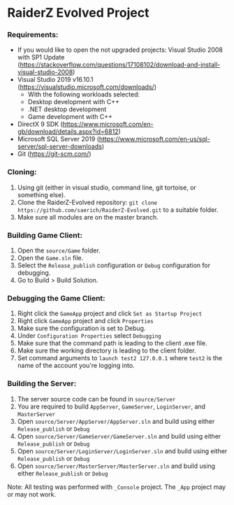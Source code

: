 # RaiderZ Evolved Project

### Requirements:
- If you would like to open the not upgraded projects: Visual Studio 2008 with SP1 Update (https://stackoverflow.com/questions/17108102/download-and-install-visual-studio-2008)
- Visual Studio 2019 v16.10.1 (https://visualstudio.microsoft.com/downloads/)
  - With the following workloads selected:
  - Desktop development with C++
  - .NET desktop development
  - Game development with C++
- DirectX 9 SDK (https://www.microsoft.com/en-gb/download/details.aspx?id=6812)
- Microsoft SQL Server 2019 (https://www.microsoft.com/en-us/sql-server/sql-server-downloads)
- Git (https://git-scm.com/)

### Cloning:
1. Using git (either in visual studio, command line, git tortoise, or something else).
3. Clone the RaiderZ-Evolved repository: ```git clone https://github.com/saerich/RaiderZ-Evolved.git``` to a suitable folder.
4. Make sure all modules are on the master branch.

### Building Game Client:
1. Open the ```source/Game``` folder.
2. Open the ```Game.sln``` file.
3. Select the ```Release_publish``` configuration or ```Debug``` configuration for debugging.
4. Go to Build > Build Solution.

### Debugging the Game Client:
1. Right click the ```GameApp``` project and click ```Set as Startup Project```
2. Right click ```GameApp``` project and click ```Properties```
3. Make sure the configuration is set to Debug.
4. Under ```Configuration Properties``` select ```Debugging```
5. Make sure that the command path is leading to the client .exe file.
6. Make sure the working directory is leading to the client folder.
7. Set command arguments to ```launch test2 127.0.0.1``` where ```test2``` is the name of the account you're logging into.

### Building the Server:
1. The server source code can be found in ```source/Server```
2. You are required to build ```AppServer```, ```GameServer```, ```LoginServer```, and ```MasterServer```
3. Open ```source/Server/AppServer/AppServer.sln``` and build using either ```Release_publish``` or ```Debug```
4. Open ```source/Server/GameServer/GameServer.sln``` and build using either ```Release_publish``` or ```Debug```
5. Open ```source/Server/LoginServer/LoginServer.sln``` and build using either ```Release_publish``` or ```Debug```
6. Open ```source/Server/MasterServer/MasterServer.sln``` and build using either ```Release_publish``` or ```Debug```

Note: All testing was performed with ```_Console``` project. The ```_App``` project may or may not work.